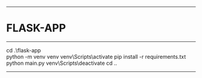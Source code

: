 -----

# FLASK-APP

-----

cd .\flask-app\
python -m venv venv
venv\Scripts\activate
pip install -r requirements.txt
python main.py
venv\Scripts\deactivate
cd ..

-----